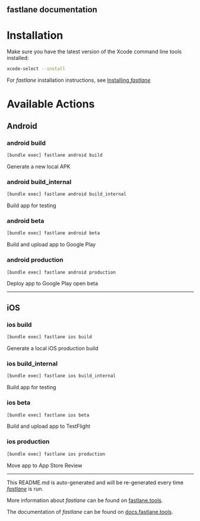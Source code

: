 fastlane documentation
----

# Installation

Make sure you have the latest version of the Xcode command line tools installed:

```sh
xcode-select --install
```

For _fastlane_ installation instructions, see [Installing _fastlane_](https://docs.fastlane.tools/#installing-fastlane)

# Available Actions

## Android

### android build

```sh
[bundle exec] fastlane android build
```

Generate a new local APK

### android build_internal

```sh
[bundle exec] fastlane android build_internal
```

Build app for testing

### android beta

```sh
[bundle exec] fastlane android beta
```

Build and upload app to Google Play

### android production

```sh
[bundle exec] fastlane android production
```

Deploy app to Google Play open beta

----


## iOS

### ios build

```sh
[bundle exec] fastlane ios build
```

Generate a local iOS production build

### ios build_internal

```sh
[bundle exec] fastlane ios build_internal
```

Build app for testing

### ios beta

```sh
[bundle exec] fastlane ios beta
```

Build and upload app to TestFlight

### ios production

```sh
[bundle exec] fastlane ios production
```

Move app to App Store Review

----

This README.md is auto-generated and will be re-generated every time [_fastlane_](https://fastlane.tools) is run.

More information about _fastlane_ can be found on [fastlane.tools](https://fastlane.tools).

The documentation of _fastlane_ can be found on [docs.fastlane.tools](https://docs.fastlane.tools).
